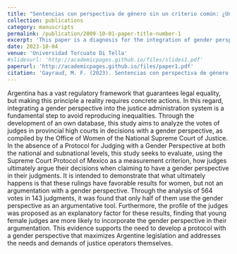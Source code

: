 ```yaml
---
title: "Sentencias con perspectiva de género sin un criterio común: ¿Un desacierto predecible?"
collection: publications
category: manuscripts
permalink: /publication/2009-10-01-paper-title-number-1
excerpt: 'This paper is a diagnosis for the integration of gender perspective into the argentinian justice administration.'
date: 2023-10-04
venue: 'Universidad Torcuato Di Tella'
#slidesurl: 'http://academicpages.github.io/files/slides1.pdf'
paperurl: 'http://academicpages.github.io/files/paper1.pdf'
citation: 'Gayraud, M. F. (2023). Sentencias con perspectiva de género sin un criterio común: ¿Un desacierto predecible?. [Tesis de maestría. Universidad Torcuato Di Tella]. Repositorio Digital Universidad Torcuato Di Tella'
---
```


Argentina has a vast regulatory framework that guarantees legal equality, but making this
principle a reality requires concrete actions. In this regard, integrating a gender perspective
into the justice administration system is a fundamental step to avoid reproducing inequalities.
Through the development of an own database, this study aims to analyze the votes of judges
in provincial high courts in decisions with a gender perspective, as compiled by the Office of
Women of the National Supreme Court of Justice. In the absence of a Protocol for Judging
with a Gender Perspective at both the national and subnational levels, this study seeks to
evaluate, using the Supreme Court Protocol of Mexico as a measurement criterion, how
judges ultimately argue their decisions when claiming to have a gender perspective in their
judgments. It is intended to demonstrate that what ultimately happens is that these rulings
have favorable results for women, but not an argumentation with a gender perspective.
Through the analysis of 564 votes in 143 judgments, it was found that only half of them use
the gender perspective as an argumentative tool. Furthermore, the profile of the judges was
proposed as an explanatory factor for these results, finding that young female judges are
more likely to incorporate the gender perspective in their argumentation. This evidence
supports the need to develop a protocol with a gender perspective that maximizes Argentine
legislation and addresses the needs and demands of justice operators themselves.